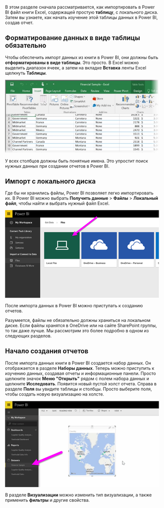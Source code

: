 В этом разделе сначала рассматривается, как импортировать в Power BI файл книги Excel, содержащей простую **таблицу**, с локального диска. Затем вы узнаете, как начать изучение этой таблицы данных в Power BI, создав отчет.

## <a name="make-sure-your-data-is-formatted-as-a-table"></a>Форматирование данных в виде таблицы обязательно
Чтобы обеспечить импорт данных из книги в Power BI, они должны быть **отформатированы в виде таблицы**. Это просто. В Excel можно выделить диапазон ячеек, а затем на вкладке **Вставка** ленты Excel щелкнуть **Таблицы**.

![](media/5-2-upload-excel/5-2_1.png)

У всех столбцов должны быть понятные имена. Это упростит поиск нужных данных при создании отчетов в Power BI.

## <a name="import-from-a-local-drive"></a>Импорт с локального диска
Где бы ни хранились файлы, Power BI позволяет легко импортировать их. В Power BI можно выбрать **Получить данные** > **Файлы** > **Локальный файл**, чтобы найти и выбрать нужный файл Excel.

![](media/5-2-upload-excel/5-2_2.png)

После импорта данных в Power BI можно приступать к созданию отчетов.

Разумеется, файлы не обязательно должны храниться на локальном диске. Если файлы хранятся в OneDrive или на сайте SharePoint группы, то так даже лучше. Мы рассмотрим это более подробно в одном из следующих разделов.

## <a name="start-creating-reports"></a>Начало создания отчетов
После импорта данных книги в Power BI создается набор данных. Он отображается в разделе **Наборы данных**. Теперь можно приступить к изучению данных, создавая отчеты и информационные панели. Просто щелкните значок **Меню "Открыть"**  рядом с полем набора данных и щелкните **Исследовать**. Появится новый пустой холст отчета. Справа в разделе **Поля** вы увидите таблицы и столбцы. Просто выберите поля, чтобы создать новую визуализацию на холсте.

![](media/5-2-upload-excel/5-2_3.png)

В разделе **Визуализации** можно изменить тип визуализации, а также применить **фильтры** и другие свойства.


